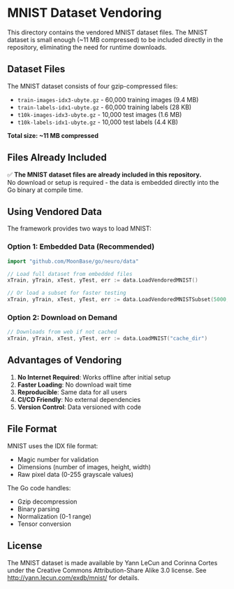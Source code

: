 # MNIST Dataset Vendoring

This directory contains the vendored MNIST dataset files. The MNIST dataset is small enough (~11 MB compressed) to be included directly in the repository, eliminating the need for runtime downloads.

## Dataset Files

The MNIST dataset consists of four gzip-compressed files:
- `train-images-idx3-ubyte.gz` - 60,000 training images (9.4 MB)
- `train-labels-idx1-ubyte.gz` - 60,000 training labels (28 KB)
- `t10k-images-idx3-ubyte.gz` - 10,000 test images (1.6 MB)
- `t10k-labels-idx1-ubyte.gz` - 10,000 test labels (4.4 KB)

**Total size: ~11 MB compressed**

## Files Already Included

✅ **The MNIST dataset files are already included in this repository.**  
No download or setup is required - the data is embedded directly into the Go binary at compile time.

## Using Vendored Data

The framework provides two ways to load MNIST:

### Option 1: Embedded Data (Recommended)
```go
import "github.com/MoonBase/go/neuro/data"

// Load full dataset from embedded files
xTrain, yTrain, xTest, yTest, err := data.LoadVendoredMNIST()

// Or load a subset for faster testing
xTrain, yTrain, xTest, yTest, err := data.LoadVendoredMNISTSubset(5000, 1000)
```

### Option 2: Download on Demand
```go
// Downloads from web if not cached
xTrain, yTrain, xTest, yTest, err := data.LoadMNIST("cache_dir")
```

## Advantages of Vendoring

1. **No Internet Required**: Works offline after initial setup
2. **Faster Loading**: No download wait time
3. **Reproducible**: Same data for all users
4. **CI/CD Friendly**: No external dependencies
5. **Version Control**: Data versioned with code

## File Format

MNIST uses the IDX file format:
- Magic number for validation
- Dimensions (number of images, height, width)
- Raw pixel data (0-255 grayscale values)

The Go code handles:
- Gzip decompression
- Binary parsing
- Normalization (0-1 range)
- Tensor conversion

## License

The MNIST dataset is made available by Yann LeCun and Corinna Cortes under the Creative Commons Attribution-Share Alike 3.0 license. See http://yann.lecun.com/exdb/mnist/ for details.